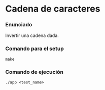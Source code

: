 # Cadena de caracteres

### Enunciado
Invertir una cadena dada.

### Comando para el setup
`make`

### Comando de ejecución
`./app <test_name>`
